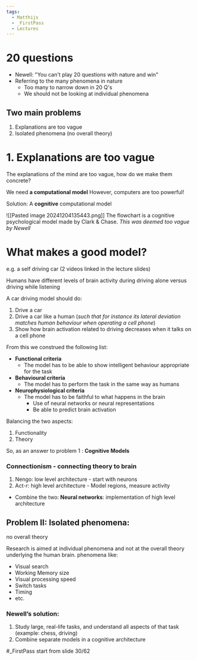 ```yaml
---
tags:
  - Matthijs
  - _FirstPass
  - Lectures
---
```

# 20 questions
- Newell: "You can't play 20 questions with nature and win"
- Referring to the many phenomena in nature 
	- Too many to narrow down in 20 Q's
	- We should not be looking at individual phenomena

## Two main problems
1. Explanations are too vague
2. Isolated phenomena (no overall theory)

# 1. Explanations are too vague
The explanations of the mind are too vague, how do we make them concrete?

We need **a computational model**
However, computers are too powerful!

Solution: A **cognitive** computational model

![[Pasted image 20241204135443.png]]
The flowchart is a cognitive psychological model made by Clark & Chase. _This was deemed too vague by Newell_

# What makes a good model?
e.g. a self driving car (2 videos linked in the lecture slides)

Humans have different levels of brain activity during driving alone versus driving while listening

A car driving model should do:
1. Drive a car
2. Drive a car like a human (*such that for instance its lateral deviation matches human behaviour when operating a cell phone*)
3. Show how brain activation related to driving decreases when it talks on a cell phone

From this we construed the following list:
- **Functional criteria**
	- The model has to be able to show intelligent behaviour appropriate for the task
-  **Behavioural criteria**
	- The model has to perform the task in the same way as humans
- **Neurophysiological criteria**
	- The model has to be faithful to what happens in the brain
		- Use of neural networks or neural representations
		- Be able to predict brain activation

Balancing the two aspects:
1. Functionality
2. Theory

So, as an answer to problem 1 : **Cognitive Models**

### Connectionism - connecting theory to brain
1. Nengo: low level architecture - start with neurons
2. Act-r: high level architecture - Model regions, measure activity
- Combine the two:
**Neural networks**: implementation of high level architecture

## Problem II: Isolated phenomena: 
no overall theory

Research is aimed at individual phenomena and not at the overall theory underlying the human brain.
phenomena like:
- Visual search
- Working Memory size
- Visual processing speed
- Switch tasks
- Timing
- etc.
### Newell’s solution:
1. Study large, real-life tasks, and understand all aspects of that task (example: chess, driving)
2. Combine separate models in a cognitive architecture

#_FirstPass start from slide 30/62